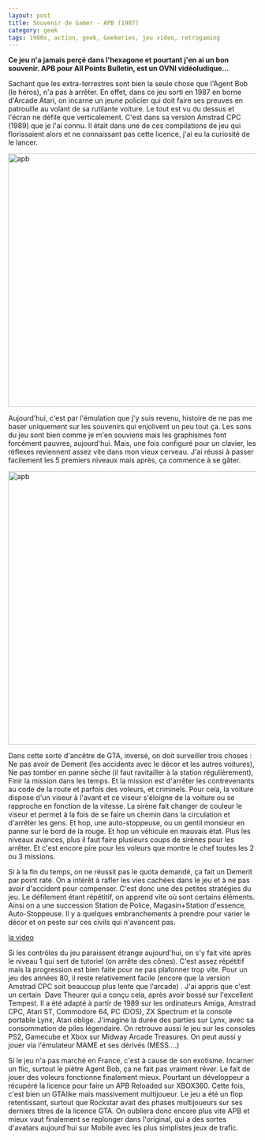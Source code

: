 ```yaml
---
layout: post
title: Souvenir de Gamer - APB (1987)
category: geek
tags: 1980s, action, geek, Geekeries, jeu video, retrogaming
---
```

**Ce jeu n'a jamais perçé dans l'hexagone et pourtant j'en ai un bon souvenir. APB pour All Points Bulletin, est un OVNI vidéoludique...**

Sachant que les extra-terrestres sont bien la seule chose que l'Agent Bob (le héros), n'a pas à arrêter. En effet, dans ce jeu sorti en 1987 en borne d'Arcade Atari, on incarne un jeune policier qui doit faire ses preuves en patrouille au volant de sa rutilante voiture. Le tout est vu du dessus et l'écran ne défile que verticalement. C'est dans sa version Amstrad CPC (1989) que je l'ai connu. Il était dans une de ces compilations de jeu qui florissaient alors et ne connaissant pas cette licence, j'ai eu la curiosité de le lancer.

<img class="wp-image-1687 size-large" src="https://cheziceman.files.wordpress.com/2016/07/apb1.jpg?w=730" alt="apb" width="730" height="513" />

Aujourd'hui, c'est par l'émulation que j'y suis revenu, histoire de ne pas me baser uniquement sur les souvenirs qui enjolivent un peu tout ça. Les sons du jeu sont bien comme je m'en souviens mais les graphismes font forcément pauvres, aujourd'hui. Mais, une fois configuré pour un clavier, les réflexes reviennent assez vite dans mon vieux cerveau. J'ai réussi à passer facilement les 5 premiers niveaux mais après, ça commence à se gâter.

<img class="wp-image-1681 size-full" src="https://cheziceman.files.wordpress.com/2016/07/apb.jpg" alt="apb" width="643" height="553" />

Dans cette sorte d'ancêtre de GTA, inversé, on doit surveiller trois choses : Ne pas avoir de Demerit (les accidents avec le décor et les autres voitures), Ne pas tomber en panne sèche (il faut ravitailler à la station régulièrement), Finir la mission dans les temps. Et la mission est d'arrêter les contrevenants au code de la route et parfois des voleurs, et criminels. Pour cela, la voiture dispose d'un viseur à l'avant et ce viseur s'éloigne de la voiture ou se rapproche en fonction de la vitesse. La sirène fait changer de couleur le viseur et permet à la fois de se faire un chemin dans la circulation et d'arrêter les gens. Et hop, une auto-stoppeuse, ou un gentil monsieur en panne sur le bord de la rouge. Et hop un véhicule en mauvais état. Plus les niveaux avances, plus il faut faire plusieurs coups de sirènes pour les arrêter. Et c'est encore pire pour les voleurs que montre le chef toutes les 2 ou 3 missions.

Si à la fin du temps, on ne réussit pas le quota demandé, ça fait un Demerit par point raté. On a intérêt à rafler les vies cachées dans le jeu et à ne pas avoir d'accident pour compenser. C'est donc une des petites stratégies du jeu. Le défilement étant répétitif, on apprend vite où sont certains éléments. Ainsi on a une succession Station de Police, Magasin+Station d'essence, Auto-Stoppeuse. Il y a quelques embranchements à prendre pour varier le décor et on peste sur ces civils qui n'avancent pas.

[la video](https://www.youtube.com/watch?v=KTDy9qXzT0M)

Si les contrôles du jeu paraissent étrange aujourd'hui, on s'y fait vite après le niveau 1 qui sert de tutoriel (on arrête des cônes). C'est assez répétitif mais la progression est bien faite pour ne pas plafonner trop vite. Pour un jeu des années 80, il reste relativement facile (encore que la version Amstrad CPC soit beaucoup plus lente que l'arcade) . J'ai appris que c'est un certain  Dave Theurer qui a conçu cela, après avoir bossé sur l'excellent Tempest. Il a été adapté à partir de 1989 sur les ordinateurs Amiga, Amstrad CPC, Atari ST, Commodore 64, PC (DOS), ZX Spectrum et la console portable Lynx, Atari oblige. J'imagine la durée des parties sur Lynx, avec sa consommation de piles légendaire. On retrouve aussi le jeu sur les consoles PS2, Gamecube et Xbox sur Midway Arcade Treasures. On peut aussi y jouer via l'émulateur MAME et ses dérivés (MESS....)

Si le jeu n'a pas marché en France, c'est à cause de son exotisme. Incarner un flic, surtout le piètre Agent Bob, ça ne fait pas vraiment rêver. Le fait de jouer des voleurs fonctionne finalement mieux. Pourtant un développeur a récupéré la licence pour faire un APB Reloaded sur XBOX360. Cette fois, c'est bien un GTAlike mais massivement multijoueur. Le jeu a été un flop retentissant, surtout que Rockstar avait des phases multijoueurs sur ses derniers titres de la licence GTA. On oubliera donc encore plus vite APB et mieux vaut finalement se replonger dans l'original, qui a des sortes d'avatars aujourd'hui sur Mobile avec les plus simplistes jeux de trafic.
